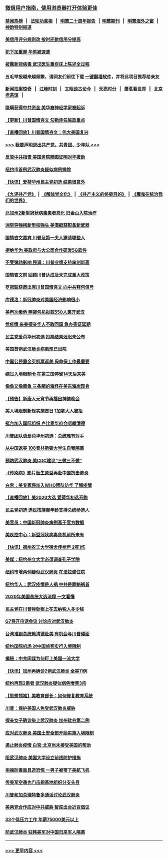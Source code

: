 ### [微信用户指南，使用浏览器打开体验更佳](https://github.com/gfw-breaker/banned-news1/blob/master/indexes/wechat-guide.md?t=0)
#### [禁闻热榜](热点新闻.md?t=0)  &nbsp;&nbsp;|&nbsp;&nbsp; [法轮功真相](https://github.com/gfw-breaker/truth/blob/master/README.md?t=0) &nbsp;&nbsp;|&nbsp;&nbsp; [明慧二十周年报告](https://github.com/gfw-breaker/mh-reports/blob/master/README.md?t=0) &nbsp;&nbsp;|&nbsp;&nbsp;[明慧期刊](https://github.com/gfw-breaker/mh-qikan) &nbsp;&nbsp;|&nbsp;&nbsp; [明慧海外之窗](https://github.com/gfw-breaker/mh-news/blob/master/README.md?t=0) &nbsp;&nbsp;|&nbsp;&nbsp; [神韵特别报道](https://github.com/gfw-breaker/mh-news/blob/master/shenyun.md?t=0)
#### [美信用评分规则改  按时还款信用分提高](../pages/nsc412/n11845488.md?t=02051455) 
#### [犯下加重罪 华男被速遣](../pages/nsc412/n11845476.md?t=02051455) 
#### [披露新冠病毒 武汉医生重症床上陈述全过程](../pages/nsc412/n11845150.md?t=02051455) 
#### 五毛举报越来越频繁，请网友们前往下载 [一键翻墙软件](https://github.com/gfw-breaker/ssr-accounts)，并将此项目推荐给亲友
#### [新闻拍案惊奇](https://github.com/gfw-breaker/banned-news1/blob/master/pages/link4.md) &nbsp;&nbsp;|&nbsp;&nbsp; [江峰时刻](https://github.com/gfw-breaker/banned-news1/blob/master/pages/link4.md) &nbsp;&nbsp;|&nbsp;&nbsp; [文昭谈古论今](https://github.com/gfw-breaker/banned-news1/blob/master/pages/link4.md) &nbsp;&nbsp;|&nbsp;&nbsp; [天亮时分](https://github.com/gfw-breaker/banned-news1/blob/master/pages/link4.md) &nbsp;&nbsp;|&nbsp;&nbsp; [萧茗看世界](https://github.com/gfw-breaker/banned-news1/blob/master/pages/link4.md) &nbsp;&nbsp;|&nbsp;&nbsp; [北京老茶馆](https://github.com/gfw-breaker/banned-news1/blob/master/pages/link4.md) &nbsp;&nbsp;|&nbsp;&nbsp; 
#### [隐瞒获得中共资金 美华裔神经学家被起诉](../pages/nsc412/n11844879.md?t=02051455) 
#### [【更新】川普国情咨文 勾勒连任施政重点](../pages/nsc412/n11845223.md?t=02051455) 
#### [【直播回放】川普国情咨文：伟大美国复兴](../pages/nsc412/n11842079.md?t=02051455) 
#### [>>> 我要声明退出共产党、共青团、少年队 <<<](https://github.com/begood0513/goodnews/blob/master/quit/letter.md) 
#### [反驳中共指责 美国务院晒图证明对华援助](../pages/nsc412/n11844859.md?t=02051455) 
#### [纽约市首例武汉肺炎疑似病例排除](../pages/nsc412/n11844989.md?t=02051455) 
#### [【快讯】爱荷华州民主党初选 结果很意外](../pages/nsc412/n11844878.md?t=02051455) 
#### [《九评共产党》](https://github.com/begood0513/9ping.md/blob/master/README.md) &nbsp;|&nbsp; [《解体党文化》](../../../../jtdwh.md/blob/master/README.md)  &nbsp;|&nbsp; [《共产主义的终极目的》](../../../../gczydzjmd.md/blob/master/README.md) &nbsp;|&nbsp; [《魔鬼在统治我们的世界》](../../../../mgztzwmdsj.md/blob/master/README.md) 
#### [北加州2新型冠状病毒患者恶化 旧金山入院治疗](../pages/nsc412/n11844842.md?t=02051455) 
#### [洲际导弹携新型核弹头 美潜艇获配备新武器](../pages/nsc412/n11844680.md?t=02051455) 
#### [国情咨文嘉宾 川普及第一夫人邀请哪些人](../pages/nsc412/n11844712.md?t=02051455) 
#### [拒绝华为 美政府与大公司合作研发5G软件](../pages/nsc412/n11844625.md?t=02051455) 
#### [不受弹劾影响 民调：川普业绩支持率创新高](../pages/nsc412/n11844622.md?t=02051455) 
#### [国情咨文前 回顾川普达成及未完成重大政策](../pages/nsc412/n11844581.md?t=02051455) 
#### [罗冠聪获邀出席川普国情咨文 向中共释何信号](../pages/nsc412/n11844355.md?t=02051455) 
#### [库德洛：新冠肺炎对美国经济影响很小](../pages/nsc412/n11844418.md?t=02051455) 
#### [美再次撤侨 两架包机拟载550人离开武汉](../pages/nsc412/n11844407.md?t=02051455) 
#### [忧疫情 来美探亲华人不敢回国 急办签证延期](../pages/nsc412/n11843344.md?t=02051455) 
#### [民主党爱荷华州初选 投票结果迟迟未公布](../pages/nsc412/n11844207.md?t=02051455) 
#### [美国首例武汉肺炎病患现已出院](../pages/nsc412/n11842740.md?t=02051455) 
#### [中国公民重金买机票返美 保命保工作最重要](../pages/nsc412/n11843282.md?t=02051455) 
#### [绕过入境限制令  在第三国停留14天后来美](../pages/nsc412/n11843341.md?t=02051455) 
#### [像鱼又像章鱼 三条腿的海怪在美东海岸现身](../pages/nsc412/n11843092.md?t=02051455) 
#### [【预告】新唐人元宵节再播出神韵晚会](../pages/nsc412/n11843192.md?t=02051455) 
#### [美入境限制新规实施首日 1加拿大人被拒](../pages/nsc412/n11843058.md?t=02051455) 
#### [挺台加入国际组织 卢比奥华府会唔赖清德](../pages/nsc412/n11843023.md?t=02051455) 
#### [川普团队谈爱荷华州初选：总统难有对手  ](../pages/nsc412/n11842867.md?t=02051455) 
#### [从中国返美 108普林斯顿大学生自我隔离](../pages/nsc412/n11842714.md?t=02051455) 
#### [预防武汉肺炎 美CDC建议“三做三不做”](../pages/nsc412/n11842700.md?t=02051455) 
#### [《传染病》影片医生原型再赴中国抗击肺炎](../pages/nsc412/n11842626.md?t=02051455) 
#### [白宫：美专家将加入WHO团队访华 了解疫情](../pages/nsc412/n11842198.md?t=02051455) 
#### [【直播回放】美2020大选 爱荷华初选开跑](../pages/nsc412/n11841820.md?t=02051455) 
#### [民主党初选 选民按族裔年龄支持总统参选人](../pages/nsc412/n11842239.md?t=02051455) 
#### [美官员：中国新冠肺炎病例高于官方数据](../pages/nsc412/n11842452.md?t=02051455) 
#### [美疾控中心：新型冠状病毒危机前所未有](../pages/nsc412/n11842406.md?t=02051455) 
#### [【快讯】德州农工大学宿舍传枪声 2死1伤](../pages/nsc412/n11842279.md?t=02051455) 
#### [美媒：纽约州立大学必须调查孔子学院](../pages/nsc412/n11840637.md?t=02051455) 
#### [纽约市增两例疑似武汉肺炎 在法拉盛住院](../pages/nsc412/n11840625.md?t=02051455) 
#### [纽约华人：武汉疫情是人祸 中共是罪魁祸首](../pages/nsc412/n11840631.md?t=02051455) 
#### [2020年美国总统大选流程 一文看懂](../pages/nsc412/n11842056.md?t=02051455) 
#### [民主党在川普弹劾案上花去纳税人多少钱](../pages/nsc412/n11841941.md?t=02051455) 
#### [G7将开电话会议 讨论应对武汉肺炎](../pages/nsc412/n11841658.md?t=02051455) 
#### [台湾准副总统赖清德赴美 有机会与川普碰面](../pages/nsc412/n11841332.md?t=02051455) 
#### [纽约国际机场  对中国旅客实行入境限制](../pages/nsc412/n11840619.md?t=02051455) 
#### [揭秘：中共间谍为何盯上美国一流大学](../pages/nsc412/n11840270.md?t=02051455) 
#### [【快讯】加州再确诊2例武汉肺炎 全美11例](../pages/nsc412/n11840339.md?t=02051455) 
#### [纽约再现2患者 武汉肺炎疑似病例增至3宗](../pages/nsc412/n11840010.md?t=02051455) 
#### [【思想领袖】美教育部长：如何修复教育系统](../pages/nsc412/n11690865.md?t=02051455) 
#### [川普：保护美国人免受武汉肺炎威胁](../pages/nsc412/n11839718.md?t=02051455) 
#### [探亲女子确诊染上武汉肺炎 加州硅谷第二例](../pages/nsc412/n11839784.md?t=02051455) 
#### [应对武汉肺炎 美国土安全部开始实施入境限制](../pages/nsc412/n11839729.md?t=02051455) 
#### [遏止肺炎疫情 白宫:北京尚未接受美国的帮助](../pages/nsc412/n11839660.md?t=02051455) 
#### [阻武汉肺炎 美国大学设立前线防护措施](../pages/nsc412/n11839479.md?t=02051455) 
#### [拒摘防毒面具造恐慌 一男子被带下美航飞机](../pages/nsc412/n11839455.md?t=02051455) 
#### [传美军空袭也门击毙基地组织分支头目](../pages/nsc412/n11839210.md?t=02051455) 
#### [川普和加总理特鲁多通话讨论武汉肺炎](../pages/nsc412/n11839128.md?t=02051455) 
#### [美两党合作应对中共威胁 智库出台近百倡议](../pages/nsc412/n11838437.md?t=02051455) 
#### [33个低压力工作 年薪75000美元以上](../pages/nsc412/n11834441.md?t=02051455) 
#### [防武汉肺炎 驻韩美军对中国归来军人隔离](../pages/nsc412/n11838970.md?t=02051455) 

----
#### [ >>> 更早内容 <<< ](../indexes/nsc412-earlier.md)
